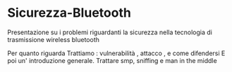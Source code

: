 # Sicurezza-Bluetooth
Presentazione su i problemi riguardanti la sicurezza nella tecnologia di trasmissione wireless bluetooth

Per quanto riguarda 
Trattiamo : vulnerabilità , attacco , e come difendersi
E poi un' introduzione generale.
Trattare smp, sniffing e man in the middle
